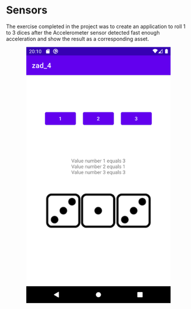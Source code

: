 # Sensors

The exercise completed in the project was to create an application to roll 1 to 3 dices after the Accelerometer sensor detected fast enough acceleration and show the result as a corresponding asset.

<p align="center">
    <img src="https://github.com/ZdrzalikPrzemyslaw/Systemy_Mobilne/blob/main/.github/Ex_4.png"
     alt="Approximation plot" height="700"/>
